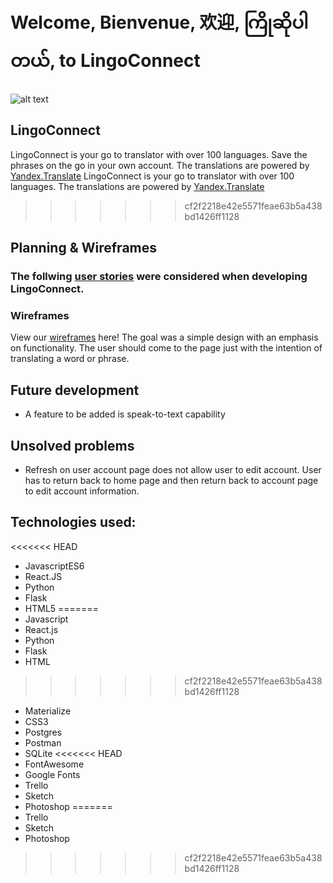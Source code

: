# Welcome, Bienvenue, 欢迎, ကြိုဆိုပါတယ်, to LingoConnect
![alt text](https://raw.githubusercontent.com/jablan08/LingoConnect_frontend/josh/src/components/resources/LingoConnectGIF.gif)



## LingoConnect

LingoConnect is your go to translator with over 100 languages. Save the phrases on the go in your own account.
The translations are powered by [Yandex.Translate](http://translate.yandex.com/)
LingoConnect is your go to translator with over 100 languages. The translations are powered by [Yandex.Translate](http://translate.yandex.com/)
>>>>>>> cf2f2218e42e5571feae63b5a438bd1426ff1128


## Planning & Wireframes

### The follwing [user stories](https://raw.githubusercontent.com/jablan08/LingoConnect_frontend/josh/src/components/resources/LC_user_stories.png) were considered when developing LingoConnect.


### Wireframes
View our [wireframes](https://sketch.cloud/s/7AboP) here!
The goal was a simple design with an emphasis on functionality. The user should come to the page just with the intention of translating a word or phrase. 


## Future development
* A feature to be added is speak-to-text capability


## Unsolved problems

* Refresh on user account page does not allow user to edit account. User has to return back to home page and then return back to account page to edit account information.


## Technologies used:
<<<<<<< HEAD
* JavascriptES6
* React.JS
* Python
* Flask
* HTML5
=======
* Javascript
* React.js
* Python
* Flask
* HTML
>>>>>>> cf2f2218e42e5571feae63b5a438bd1426ff1128
* Materialize
* CSS3
* Postgres
* Postman
* SQLite
<<<<<<< HEAD
* FontAwesome
* Google Fonts
* Trello
* Sketch
* Photoshop
=======
* Trello
* Sketch
* Photoshop

>>>>>>> cf2f2218e42e5571feae63b5a438bd1426ff1128
